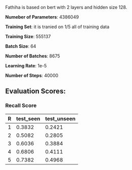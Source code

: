 Fathiha is based on bert with 2 layers and hidden size 128. 

**Numeber of Parameters**: 4386049

**Training Set**: it is tranied on 1/5 all of training data

**Training Size**: 555137

**Batch Size**: 64

**Number of Batches**: 8675

**Learning Rate**: 1e-5

**Number of Steps**: 40000

## Evaluation Scores:

### Recall Score

| R | test_seen | test_unseen |
|---|-----------|-------------|
| 1  | 0.3832   |      0.2421       |
| 2  | 0.5082    |      0.2805       |
| 3  | 0.6036    |      0.3884       |
| 4  | 0.6806    |      0.4111       |
| 5  | 0.7382    |      0.4968       |
